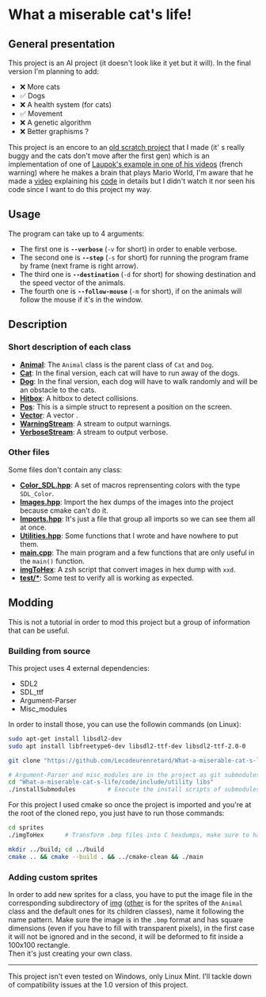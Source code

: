 # What a miserable cat's life!
## General presentation
This project is an AI project (it doesn't look like it yet but it will). In the final version I'm planning to add:
+ ❌ More cats
+ ✅ Dogs
+ ❌ A health system (for cats)
+ ✅ Movement
+ ❌ A genetic algorithm
+ ❌ Better graphisms ?

This project is an encore to an [old scratch project](https://scratch.mit.edu/projects/713148064/) that I made (it' s really buggy and the cats don't move after the first gen) which is an implementation of one of [Laupok's example in one of his videos](https://youtu.be/F63GNXGHVwM?t=352) (french warning) where he makes a brain that plays Mario World, I'm aware that he made a [video](https://www.youtube.com/watch?v=u5xCl1bSe6o&t=0s&ab_channel=Laupok) explaining his [code](https://pastebin.com/Jcvdqhqm) in details but I didn't watch it nor seen his code since I want to do this project my way.

## Usage
The program can take up to 4 arguments:
+ The first  one is **`--verbose`** (`-v` for short) in order to enable verbose.
+ The second one is **`--step`** (`-s` for short) for running the program frame by frame (next frame is right arrow).
+ The third  one is **`--destination`** (`-d` for short) for showing destination and the speed vector of the animals.
+ The fourth one is **`--follow-mouse`** (`-m` for short), if on the animals will follow the mouse if it's in the window.

## Description
### Short description of each class
+ **[Animal](code/include/Animal.hpp)**: The `Animal` class is the parent class of `Cat` and `Dog`.
+ **[Cat](code/include/Cat.hpp)**: In the final version, each cat will have to run away of the dogs.
+ **[Dog](code/include/Dog.hpp)**: In the final version, each dog will have to walk randomly and will be an obstacle to the cats.
+ **[Hitbox](code/include/Hitbox.hpp)**: A hitbox to detect collisions.
+ **[Pos](code/include/Pos.hpp)**: This is a simple struct to represent a position on the screen.
+ **[Vector](code/include/Vector.hpp)**: A vector <!--duh-->.
+ **[WarningStream](code/include/Warning.hpp)**: A stream to output warnings.
+ **[VerboseStream](code/include/Verbose.hpp)**: A stream to output verbose.

### Other files
Some files don't contain any class:
+ **[Color_SDL.hpp](code/include/Color_SDL.hpp)**: A set of macros reprensenting colors with the type `SDL_Color`.
+ **[Images.hpp](code/include/Images.hpp)**: Import the hex dumps of the images into the project because cmake can't do it.
+ **[Imports.hpp](code/include/Imports.hpp)**: It's just a file that group all imports so we can see them all at once.
+ **[Utilities.hpp](code/include/Utilities.hpp)**: Some functions that I wrote and have nowhere to put them.
+ **[main.cpp](code/src/main.cpp)**: The main program and a few functions that are only useful in the `main()` function.
+ **[imgToHex](sprites/imgToHex)**: A zsh script that convert images in hex dump with `xxd`.
+ **[test/*](test/)**: Some test to verify all is working as expected.

## Modding
This is not a tutorial in order to mod this project but a group of information that can be useful.

### Building from source
This project uses 4 external dependencies:
- SDL2
- SDL_ttf
- Argument-Parser
- Misc_modules

In order to install those, you can use the followin commands (on Linux):
```bash
sudo apt-get install libsdl2-dev										# SDL2
sudo apt install libfreetype6-dev libsdl2-ttf-dev libsdl2-ttf-2.0-0		# SDL_tff

git clone "https://github.com/Lecodeurenretard/What-a-miserable-cat-s-life.git"

# Argument-Parser and misc_modules are in the project as git submodules
cd "What-a-miserable-cat-s-life/code/include/utility libs"
./installSubmodules			# Execute the install scripts of submodules
```

For this project I used cmake so once the project is imported and you're at the root of the cloned repo, you just have to run those commands:
```bash
cd sprites
./imgToHex		# Transform .bmp files into C hexdumps, make sure to have zsh installed

mkdir ../build; cd ../build
cmake .. && cmake --build . && ../cmake-clean && ./main 
```

### Adding custom sprites
In order to add new sprites for a class, you have to put the image file in the corresponding subdirectory of [img](sprites/img/) ([other](sprites/img/other) is for the  sprites of the `Animal` class and the default ones for its children classes), name it following the name pattern. Make sure the image is in the `.bmp` format and has square dimensions (even if you have to fill with transparent pixels), in the first case it will not be ignored and in the second, it will be deformed to fit inside a 100x100 rectangle.  
Then it's just creating your own class.


_________________________________
This project isn't even tested on Windows, only Linux Mint. I'll tackle down of compatibility issues at the 1.0 version of this project.
